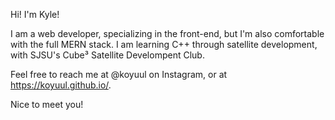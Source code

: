 Hi! I'm Kyle!

I am a web developer, specializing in the front-end, but I'm also comfortable with the full MERN stack. I am learning C++ through satellite development, with SJSU's Cube³ Satellite Develompent Club.

Feel free to reach me at @koyuul on Instagram, or at https://koyuul.github.io/.

Nice to meet you!

<!---
koyuul/koyuul is a ✨ special ✨ repository because its `README.md` (this file) appears on your GitHub profile.
You can click the Preview link to take a look at your changes.
--->
